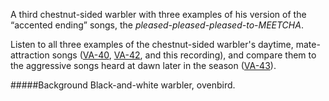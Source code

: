 A third chestnut-sided warbler with three examples of his version of the “accented ending” songs, the _pleased-pleased-pleased-to-MEETCHA_. 

Listen to all three examples of the chestnut-sided warbler's daytime, mate-attraction songs ([VA-40](http://listeningtoacontinentsing.com/recording.php?page=VA-40), [VA-42](http://listeningtoacontinentsing.com/recording.php?page=VA-42), and this recording), and compare them to the aggressive songs heard at dawn later in the season ([VA-43](http://listeningtoacontinentsing.com/recording.php?page=VA-43)).

#####Background
Black-and-white warbler, ovenbird. 
